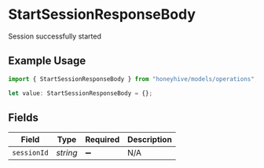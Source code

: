 # StartSessionResponseBody

Session successfully started

## Example Usage

```typescript
import { StartSessionResponseBody } from "honeyhive/models/operations";

let value: StartSessionResponseBody = {};
```

## Fields

| Field              | Type               | Required           | Description        |
| ------------------ | ------------------ | ------------------ | ------------------ |
| `sessionId`        | *string*           | :heavy_minus_sign: | N/A                |